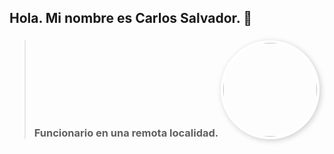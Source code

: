 ## Hola. Mi nombre es Carlos Salvador. 👋
> ### Funcionario en una remota localidad. <img src="https://avatars.githubusercontent.com/u/187865778?v=4" width="150" style="border-radius: 50%; border: 4px solid white; box-shadow: 2px 2px 10px rgba(0,0,0,0.2);">
<!--
**ObidioTimoteo/ObidioTimoteo** is a ✨ _special_ ✨ repository because its `README.md` (this file) appears on your GitHub profile.

Here are some ideas to get you started:

- 🔭 I’m currently working on ...
- 🌱 I’m currently learning ...
- 👯 I’m looking to collaborate on ...
- 🤔 I’m looking for help with ...
- 💬 Ask me about ...
- 📫 How to reach me: ...
- 😄 Pronouns: ...
- ⚡ Fun fact: ...
-->
